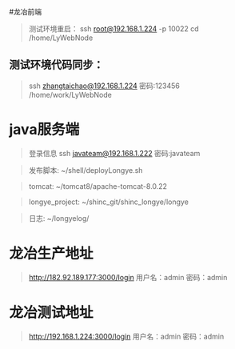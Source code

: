 #龙冶前端
>测试环境重启：
ssh root@192.168.1.224 -p 10022
cd /home/LyWebNode

## 测试环境代码同步：
>ssh zhangtaichao@192.168.1.224
>密码:123456
>/home/work/LyWebNode

# java服务端
>登录信息
>ssh javateam@192.168.1.222
>密码:javateam

>发布脚本:
>~/shell/deployLongye.sh

>tomcat:
>~/tomcat8/apache-tomcat-8.0.22

>longye_project:
>~/shinc_git/shinc_longye/longye

>日志:
>~/longyelog/

# 龙冶生产地址
>http://182.92.189.177:3000/login
>用户名：admin  密码：admin

# 龙冶测试地址
>http://192.168.1.224:3000/login
>用户名：admin  密码：admin

